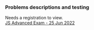 ### Problems descriptions and testing  

Needs a registration to view.  
[JS Advanced Exam - 25 Jun 2022](https://judge.softuni.org/Contests/3519/JS-Advanced-Exam-25-Jun-2022)  